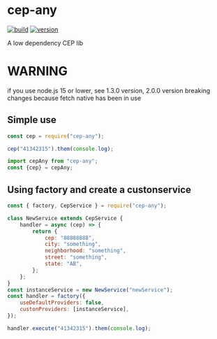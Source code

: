# cep-any

[![build](https://github.com/victorfernandesraton/cep-any/actions/workflows/node.js.yml/badge.svg?branch=main)](https://github.com/victorfernandesraton/cep-any)
[![version](https://img.shields.io/npm/v/cep-any)](https://www.npmjs.com/package/cep-any)

A low dependency CEP lib

# WARNING

if you use node.js 15 or lower, see 1.3.0 version, 2.0.0 version breaking changes because fetch native has been in use

## Simple use

```js
const cep = require("cep-any");

cep("41342315").them(console.log);
```

```js
import cepAny from "cep-any";
const {cep} = cepAny;

```

## Using factory and create a custonservice

```js
const { factory, CepService } = require("cep-any");

class NewService extends CepService {
	handler = async (cep) => {
		return {
			cep: "88888888",
			city: "something",
			neighborhood: "something",
			street: "something",
			state: "AB",
		};
	};
}
const instanceService = new NewService("newService");
const handler = factory({
	useDefaultProviders: false,
	custonProviders: [instanceService],
});

handler.execute("41342315").them(console.log);
```
